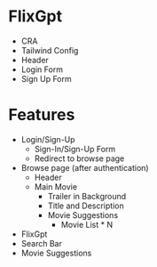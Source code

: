 # FlixGpt

- CRA
- Tailwind Config
- Header
- Login Form
- Sign Up Form

# Features

- Login/Sign-Up
  - Sign-In/Sign-Up Form
  - Redirect to browse page
- Browse page (after authentication)
  - Header
  - Main Movie
    - Trailer in Background
    - Title and Description
    - Movie Suggestions
      - Movie List \* N
- FlixGpt
- Search Bar
- Movie Suggestions
